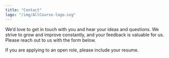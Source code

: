 ```yaml
---
title: "Contact"
logo: "/img/AllCourse-logo.svg"
---
```


We’d love to get in touch with you and hear your ideas and
questions. We strive to grow and improve constantly, and your feedback
is valuable for us. Please reach out to us with the form below.

If you are applying to an open role, please include your resume.
